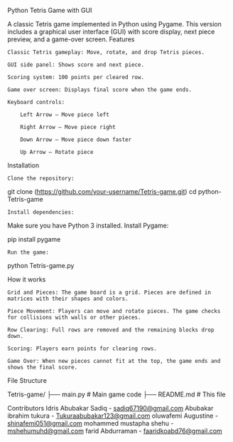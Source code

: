 Python Tetris Game with GUI

A classic Tetris game implemented in Python using Pygame. This version includes a graphical user interface (GUI) with score display, next piece preview, and a game-over screen.
Features

    Classic Tetris gameplay: Move, rotate, and drop Tetris pieces.

    GUI side panel: Shows score and next piece.

    Scoring system: 100 points per cleared row.

    Game over screen: Displays final score when the game ends.

    Keyboard controls:

        Left Arrow – Move piece left

        Right Arrow – Move piece right

        Down Arrow – Move piece down faster

        Up Arrow – Rotate piece

 Installation

    Clone the repository:

git clone (https://github.com/your-username/Tetris-game.git)
cd python-Tetris-game

    Install dependencies:

Make sure you have Python 3 installed. Install Pygame:

pip install pygame

    Run the game:

python Tetris-game.py

 How it works

    Grid and Pieces: The game board is a grid. Pieces are defined in matrices with their shapes and colors.

    Piece Movement: Players can move and rotate pieces. The game checks for collisions with walls or other pieces.

    Row Clearing: Full rows are removed and the remaining blocks drop down.

    Scoring: Players earn points for clearing rows.

    Game Over: When new pieces cannot fit at the top, the game ends and shows the final score.

 File Structure

Tetris-game/
├── main.py        # Main game code
├── README.md        # This file

 Contributors
Idris Abubakar Sadiq - sadiq67190@gmail.com
Abubakar ibrahim tukura - Tukuraabubakar123@gmail.com
oluwafemi Augustine - shinafemi051@gmail.com
mohammed mustapha shehu - mshehumuhd@gmail.com
farid Abdurraman - faaridkoabd76@gmail.com


